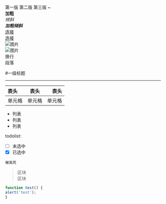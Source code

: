 第一版
第二版
第三版
\~  
**加粗**  
*倾斜*  
***加粗倾斜***  
[连接](http://www.github.com/yandou/)  
[连接][link]  
![图片](http://www.github.com/favicon.ico)  
![图片][img]  
换行  
段落

#一级标题

---

表头|表头|表头
:---|:---:|---:
单元格|单元格|单元格

- 列表
- 列表
- 列表

todolist:  

- [ ] 未选中
- [x] 已选中

`被高亮`

> 区块  
> 区块

```javascript
function test() {
alert('test');
}
```

[img]: http://www.github.com/favicon.ico
[link]: http:/www.github.com/yandou/
